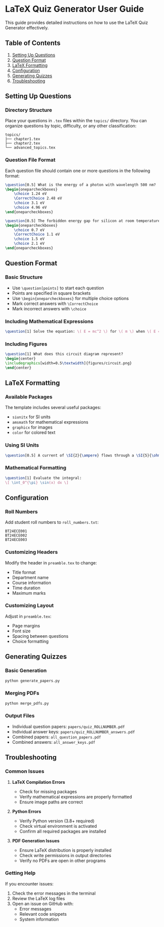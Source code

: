# LaTeX Quiz Generator User Guide

This guide provides detailed instructions on how to use the LaTeX Quiz Generator effectively.

## Table of Contents
1. [Setting Up Questions](#setting-up-questions)
2. [Question Format](#question-format)
3. [LaTeX Formatting](#latex-formatting)
4. [Configuration](#configuration)
5. [Generating Quizzes](#generating-quizzes)
6. [Troubleshooting](#troubleshooting)

## Setting Up Questions

### Directory Structure
Place your questions in `.tex` files within the `topics/` directory. You can organize questions by topic, difficulty, or any other classification:

```
topics/
├── chapter1.tex
├── chapter2.tex
└── advanced_topics.tex
```

### Question File Format
Each question file should contain one or more questions in the following format:

```latex
\question[0.5] What is the energy of a photon with wavelength 500 nm?
\begin{oneparcheckboxes}
    \choice 1.24 eV
    \CorrectChoice 2.48 eV
    \choice 3.1 eV
    \choice 4.96 eV
\end{oneparcheckboxes}

\question[0.5] The forbidden energy gap for silicon at room temperature is:
\begin{oneparcheckboxes}
    \choice 0.7 eV
    \CorrectChoice 1.1 eV
    \choice 1.5 eV
    \choice 2.1 eV
\end{oneparcheckboxes}
```

## Question Format

### Basic Structure
- Use `\question[points]` to start each question
- Points are specified in square brackets
- Use `\begin{oneparcheckboxes}` for multiple choice options
- Mark correct answers with `\CorrectChoice`
- Mark incorrect answers with `\choice`

### Including Mathematical Expressions
```latex
\question[1] Solve the equation: \( E = mc^2 \) for \( m \) when \( E = 10 \) J and \( c = 3 \times 10^8 \) m/s.
```

### Including Figures
```latex
\question[1] What does this circuit diagram represent?
\begin{center}
\includegraphics[width=0.5\textwidth]{figures/circuit.png}
\end{center}
```

## LaTeX Formatting

### Available Packages
The template includes several useful packages:
- `siunitx` for SI units
- `amsmath` for mathematical expressions
- `graphicx` for images
- `color` for colored text

### Using SI Units
```latex
\question[0.5] A current of \SI{2}{\ampere} flows through a \SI{5}{\ohm} resistor. What is the voltage?
```

### Mathematical Formatting
```latex
\question[1] Evaluate the integral:
\[ \int_0^{\pi} \sin(x) dx \]
```

## Configuration

### Roll Numbers
Add student roll numbers to `roll_numbers.txt`:
```
BT24ECE001
BT24ECE002
BT24ECE003
```

### Customizing Headers
Modify the header in `preamble.tex` to change:
- Title format
- Department name
- Course information
- Time duration
- Maximum marks

### Customizing Layout
Adjust in `preamble.tex`:
- Page margins
- Font size
- Spacing between questions
- Choice formatting

## Generating Quizzes

### Basic Generation
```bash
python generate_papers.py
```

### Merging PDFs
```bash
python merge_pdfs.py
```

### Output Files
- Individual question papers: `papers/quiz_ROLLNUMBER.pdf`
- Individual answer keys: `papers/quiz_ROLLNUMBER_answers.pdf`
- Combined papers: `all_question_papers.pdf`
- Combined answers: `all_answer_keys.pdf`

## Troubleshooting

### Common Issues

1. **LaTeX Compilation Errors**
   - Check for missing packages
   - Verify mathematical expressions are properly formatted
   - Ensure image paths are correct

2. **Python Errors**
   - Verify Python version (3.8+ required)
   - Check virtual environment is activated
   - Confirm all required packages are installed

3. **PDF Generation Issues**
   - Ensure LaTeX distribution is properly installed
   - Check write permissions in output directories
   - Verify no PDFs are open in other programs

### Getting Help
If you encounter issues:
1. Check the error messages in the terminal
2. Review the LaTeX log files
3. Open an issue on GitHub with:
   - Error messages
   - Relevant code snippets
   - System information 